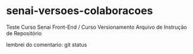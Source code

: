 # senai-versoes-colaboracoes
Teste Curso Senai Front-End / Curso Versionamento
Arquivo de Instrução de Repositório


lembrei do comentario: git status

